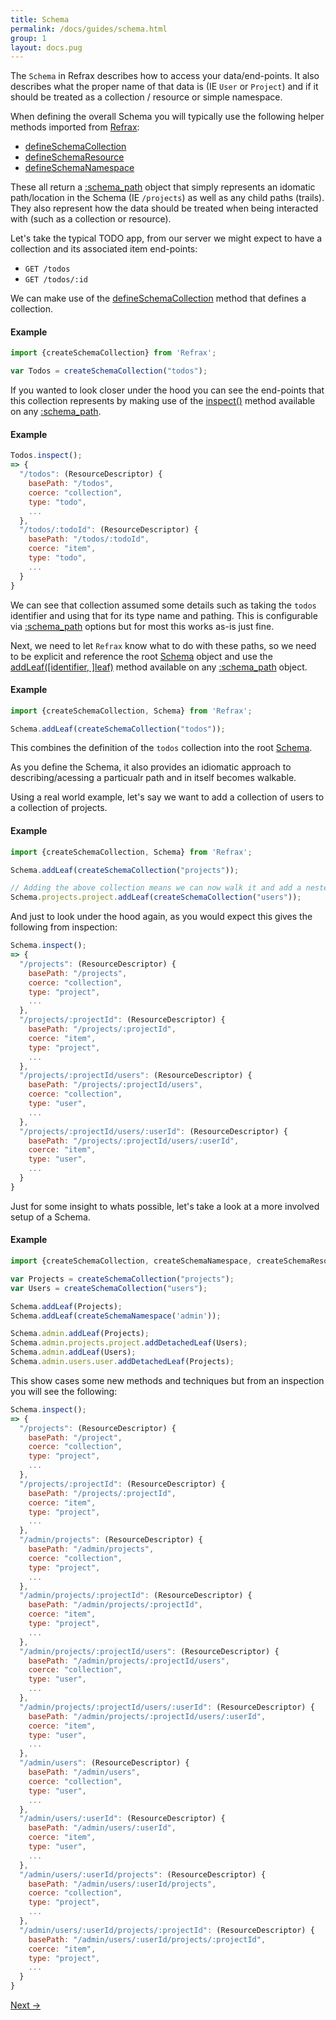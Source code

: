 ```yaml
---
title: Schema
permalink: /docs/guides/schema.html
group: 1
layout: docs.pug
---
```


The `Schema` in Refrax describes how to access your data/end-points. It also describes what the proper name of that data is (IE `User` or `Project`) and if it should be treated as a collection / resource or simple namespace.

When defining the overall Schema you will typically use the following helper methods imported from [Refrax](/docs/api/refrax.html):

- [defineSchemaCollection](/docs/api/refrax.html#static-defineschemacollection)
- [defineSchemaResource](/docs/api/refrax.html#static-defineschemaresource)
- [defineSchemaNamespace](/docs/api/refrax.html#static-defineschemanamespace)

These all return a [:schema_path]() object that simply represents an idomatic path/location in the Schema (IE `/projects`) as well as any child paths (trails). They also represent how the data should be treated when being interacted with (such as a collection or resource).

Let's take the typical TODO app, from our server we might expect to have a collection and its associated item end-points:

- `GET /todos`
- `GET /todos/:id`

We can make use of the [defineSchemaCollection](/docs/api/refrax.html#static-defineschemacollection) method that defines a collection.

#### Example

```javascript
import {createSchemaCollection} from 'Refrax';

var Todos = createSchemaCollection("todos");
```

If you wanted to look closer under the hood you can see the end-points that this collection represents by making use of the [inspect()](/docs/api/refrax-schema-path#inspect) method available on any [:schema_path]().

#### Example

```javascript
Todos.inspect();
=> {
  "/todos": (ResourceDescriptor) {
    basePath: "/todos",
    coerce: "collection",
    type: "todo",
    ...
  },
  "/todos/:todoId": (ResourceDescriptor) {
    basePath: "/todos/:todoId",
    coerce: "item",
    type: "todo",
    ...
  }
}
```

We can see that collection assumed some details such as taking the `todos` identifier and using that for its type name and pathing. This is configurable via [:schema_path]() options but for most this works as-is just fine.

Next, we need to let `Refrax` know what to do with these paths, so we need to be explicit and reference the root [Schema](/docs/api/refrax.html) object and use the [addLeaf([identifier, ]leaf)](/docs/api/refrax-schema-path.html#addleaf) method available on any [:schema_path]() object.

#### Example

```javascript
import {createSchemaCollection, Schema} from 'Refrax';

Schema.addLeaf(createSchemaCollection("todos"));
```

This combines the definition of the `todos` collection into the root [Schema](/docs/api/refrax.html).

As you define the Schema, it also provides an idiomatic approach to describing/acessing a particualr path and in itself becomes walkable.

Using a real world example, let's say we want to add a collection of users to a collection of projects.

#### Example

```javascript
import {createSchemaCollection, Schema} from 'Refrax';

Schema.addLeaf(createSchemaCollection("projects"));

// Adding the above collection means we can now walk it and add a nested collection
Schema.projects.project.addLeaf(createSchemaCollection("users"));
```

And just to look under the hood again, as you would expect this gives the following from inspection:

```javascript
Schema.inspect();
=> {
  "/projects": (ResourceDescriptor) {
    basePath: "/projects",
    coerce: "collection",
    type: "project",
    ...
  },
  "/projects/:projectId": (ResourceDescriptor) {
    basePath: "/projects/:projectId",
    coerce: "item",
    type: "project",
    ...
  },
  "/projects/:projectId/users": (ResourceDescriptor) {
    basePath: "/projects/:projectId/users",
    coerce: "collection",
    type: "user",
    ...
  },
  "/projects/:projectId/users/:userId": (ResourceDescriptor) {
    basePath: "/projects/:projectId/users/:userId",
    coerce: "item",
    type: "user",
    ...
  }
}
```

Just for some insight to whats possible, let's take a look at a more involved setup of a Schema.

#### Example

```javascript
import {createSchemaCollection, createSchemaNamespace, createSchemaResource, Schema} from 'Refrax';

var Projects = createSchemaCollection("projects");
var Users = createSchemaCollection("users");

Schema.addLeaf(Projects);
Schema.addLeaf(createSchemaNamespace('admin'));

Schema.admin.addLeaf(Projects);
Schema.admin.projects.project.addDetachedLeaf(Users);
Schema.admin.addLeaf(Users);
Schema.admin.users.user.addDetachedLeaf(Projects);
```

This show cases some new methods and techniques but from an inspection you will see the following:

```javascript
Schema.inspect();
=> {
  "/projects": (ResourceDescriptor) {
    basePath: "/project",
    coerce: "collection",
    type: "project",
    ...
  },
  "/projects/:projectId": (ResourceDescriptor) {
    basePath: "/projects/:projectId",
    coerce: "item",
    type: "project",
    ...
  },
  "/admin/projects": (ResourceDescriptor) {
    basePath: "/admin/projects",
    coerce: "collection",
    type: "project",
    ...
  },
  "/admin/projects/:projectId": (ResourceDescriptor) {
    basePath: "/admin/projects/:projectId",
    coerce: "item",
    type: "project",
    ...
  },
  "/admin/projects/:projectId/users": (ResourceDescriptor) {
    basePath: "/admin/projects/:projectId/users",
    coerce: "collection",
    type: "user",
    ...
  },
  "/admin/projects/:projectId/users/:userId": (ResourceDescriptor) {
    basePath: "/admin/projects/:projectId/users/:userId",
    coerce: "item",
    type: "user",
    ...
  },
  "/admin/users": (ResourceDescriptor) {
    basePath: "/admin/users",
    coerce: "collection",
    type: "user",
    ...
  },
  "/admin/users/:userId": (ResourceDescriptor) {
    basePath: "/admin/users/:userId",
    coerce: "item",
    type: "user",
    ...
  },
  "/admin/users/:userId/projects": (ResourceDescriptor) {
    basePath: "/admin/users/:userId/projects",
    coerce: "collection",
    type: "project",
    ...
  },
  "/admin/users/:userId/projects/:projectId": (ResourceDescriptor) {
    basePath: "/admin/users/:userId/projects/:projectId",
    coerce: "item",
    type: "project",
    ...
  }
}
```

<div class="docs-prevnext"><a class="docs-next" href="/docs/guides/resources.html">Next →</a></div>
